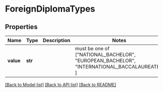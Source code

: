 # ForeignDiplomaTypes


## Properties
Name | Type | Description | Notes
------------ | ------------- | ------------- | -------------
**value** | **str** |  |  must be one of ["NATIONAL_BACHELOR", "EUROPEAN_BACHELOR", "INTERNATIONAL_BACCALAUREATE", ]

[[Back to Model list]](../README.md#documentation-for-models) [[Back to API list]](../README.md#documentation-for-api-endpoints) [[Back to README]](../README.md)


